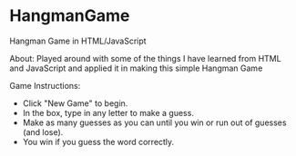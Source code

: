 # HangmanGame
Hangman Game in HTML/JavaScript

About:
Played around with some of the things I have learned from HTML and JavaScript and applied it in making this simple Hangman Game

Game Instructions:
- Click "New Game" to begin.
- In the box, type in any letter to make a guess.
- Make as many guesses as you can until you win or run out of guesses (and lose).
- You win if you guess the word correctly.
